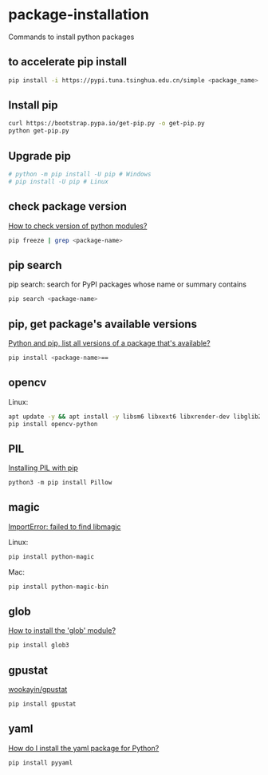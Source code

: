# package-installation
Commands to install python packages

## to accelerate pip install
```bash
pip install -i https://pypi.tuna.tsinghua.edu.cn/simple <package_name>
```

## Install pip
```bash
curl https://bootstrap.pypa.io/get-pip.py -o get-pip.py
python get-pip.py
```

## Upgrade pip
```bash
# python -m pip install -U pip # Windows
# pip install -U pip # Linux
```

## check package version
[How to check version of python modules?](https://stackoverflow.com/questions/20180543/how-to-check-version-of-python-modules)
```bash
pip freeze | grep <package-name>
```

## pip search
pip search: search for PyPI packages whose name or summary contains
```bash
pip search <package-name>
```

## pip, get package's available versions
[Python and pip, list all versions of a package that's available?](https://stackoverflow.com/questions/4888027/python-and-pip-list-all-versions-of-a-package-thats-available)
```bash
pip install <package-name>==
```

## opencv
Linux:
```bash
apt update -y && apt install -y libsm6 libxext6 libxrender-dev libglib2.0-0
pip install opencv-python
```

## PIL
[Installing PIL with pip](https://stackoverflow.com/questions/20060096/installing-pil-with-pip)
```python
python3 -m pip install Pillow
```

## magic
[ImportError: failed to find libmagic](https://github.com/tyiannak/pyAudioAnalysis/issues/128)

Linux:
```sh
pip install python-magic
```
Mac:
```sh
pip install python-magic-bin
```

## glob
[How to install the 'glob' module?](https://stackoverflow.com/questions/42964691/how-to-install-the-glob-module)
```sh
pip install glob3
```

## gpustat
[wookayin/gpustat](https://github.com/wookayin/gpustat)
```sh
pip install gpustat
```

## yaml
[How do I install the yaml package for Python?](https://stackoverflow.com/questions/14261614/how-do-i-install-the-yaml-package-for-python)
```sh
pip install pyyaml
```
